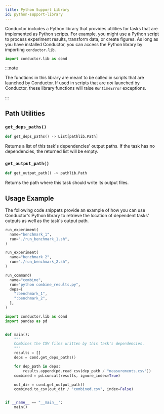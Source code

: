 ```yaml
---
title: Python Support Library
id: python-support-library
---
```


Conductor includes a Python library that provides utilities for tasks that are
implemented as Python scripts. For example, you might use a Python script to
process experiment results, transform data, or create figures. As long as you
have installed Conductor, you can access the Python library by importing
`conductor.lib`.

```python
import conductor.lib as cond
```

:::note

The functions in this library are meant to be called in scripts that are
launched by Conductor. If used in scripts that are _not_ launched by Conductor,
these library functions will raise `RuntimeError` exceptions.

:::

## Path Utilities

### `get_deps_paths()`

```python
def get_deps_paths() -> List[pathlib.Path]
```

Returns a list of this task's dependencies' output paths. If the task has no
dependencies, the returned list will be empty.

### `get_output_path()`

```python
def get_output_path() -> pathlib.Path
```

Returns the path where this task should write its output files.

## Usage Example

The following code snippets provide an example of how you can use Conductor's
Python library to retrieve the location of dependent tasks' outputs as well as
the task's output path.

```python title="COND"
run_experiment(
  name="benchmark_1",
  run="./run_benchmark_1.sh",
)

run_experiment(
  name="benchmark_2",
  run="./run_benchmark_2.sh",
)

run_command(
  name="combine",
  run="python combine_results.py",
  deps=[
    ":benchmark_1",
    ":benchmark_2",
  ],
)
```

```python title="combine_results.py" {10,16}
import conductor.lib as cond
import pandas as pd


def main():
    """
    Combines the CSV files written by this task's dependencies.
    """
    results = []
    deps = cond.get_deps_paths()

    for dep_path in deps:
        results.append(pd.read_csv(dep_path / "measurements.csv"))
    combined = pd.concat(results, ignore_index=True)

    out_dir = cond.get_output_path()
    combined.to_csv(out_dir / "combined.csv", index=False)


if __name__ == "__main__":
    main()
```
